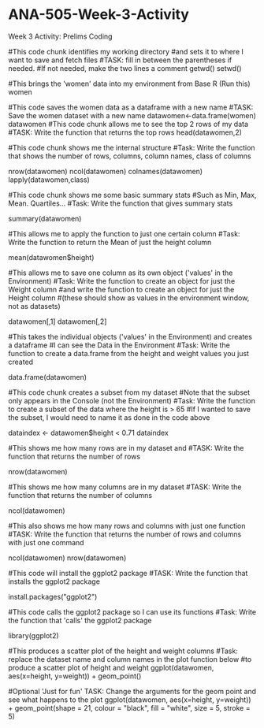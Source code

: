 # ANA-505-Week-3-Activity
Week 3 Activity: Prelims Coding 

#This code chunk identifies my working directory 
#and sets it to where I want to save and fetch files
#TASK: fill in between the parentheses if needed. 
#If not needed, make the two lines a comment
getwd()
setwd()

#This brings the 'women' data into my environment from Base R (Run this)
women

#This code saves the women data as a dataframe with a new name
#TASK: Save the women dataset with a new name
datawomen<-data.frame(women)
datawomen
#This code chunk allows me to see the top 2 rows of my data
#TASK: Write the function that returns the top rows
head(datawomen,2)

#This code chunk shows me the internal structure 
#Task: Write the function that shows the number of rows, columns, column names, class of columns   

nrow(datawomen)
ncol(datawomen)
colnames(datawomen)
lapply(datawomen,class)

#This code chunk shows me some basic summary stats
#Such as Min, Max, Mean. Quartiles...
#Task: Write the function that gives summary stats

summary(datawomen)

#This allows me to apply the function to just one certain column
#Task: Write the function to return the Mean of just the height column

mean(datawomen$height)

#This allows me to save one column as its own object ('values' in the Environment)
#Task: Write the function to create an object for just the Weight column 
#and write the function to create an object for just the Height column 
#(these should show as values in the environment window, not as datasets)

datawomen[,1]
datawomen[,2]

#This takes the individual objects ('values' in the Environment) and creates a dataframe
#I can see the Data in the Environment 
#Task: Write the function to create a data.frame from the height and weight values you just created

data.frame(datawomen)

#This code chunk creates a subset from my dataset
#Note that the subset only appears in the Console (not the Environment)
#Task: Write the function to create a subset of the data where the height is > 65
#If I wanted to save the subset, I would need to name it as done in the code above

dataindex <- datawomen$height < 0.71
dataindex

#This shows me how many rows are in my dataset and
#TASK: Write the function that returns the number of rows

nrow(datawomen)

#This shows me how many columns are in my dataset
#TASK: Write the function that returns the number of columns

ncol(datawomen)

#This also shows me how many rows and columns with just one function
#TASK: Write the function that returns the number of rows and columns with just one command

ncol(datawomen) 
nrow(datawomen)

#This code will install the ggplot2 package
#TASK: Write the function that installs the ggplot2 package
  
install.packages("ggplot2")

#This code calls the ggplot2 package so I can use its functions
#Task: Write the function that 'calls' the ggplot2 package

library(ggplot2)

#This produces a scatter plot of the height and weight columns
#Task: replace the dataset name and column names in the plot function below 
#to produce a scatter plot of height and weight
ggplot(datawomen, aes(x=height, y=weight)) + 
  geom_point()

#Optional 'Just for fun' TASK: Change the arguments for the geom point and see what happens to the plot
ggplot(datawomen, aes(x=height, y=weight)) + 
  geom_point(shape = 21, colour = "black", fill = "white", size = 5, stroke = 5)
